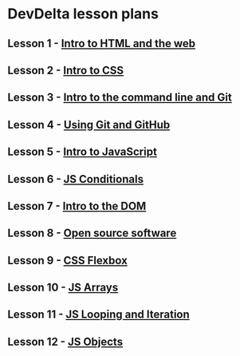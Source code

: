 # DevDelta lesson plans

## Lesson 1 - [Intro to HTML and the web](lesson-1-html-intro.md)

## Lesson 2 - [Intro to CSS](lesson-2-css-intro.md)

## Lesson 3 - [Intro to the command line and Git](lesson-3-command-line.md)

## Lesson 4 - [Using Git and GitHub](lesson-4-git.md)

## Lesson 5 - [Intro to JavaScript](lesson-5-js-intro.md)

## Lesson 6 - [JS Conditionals](lesson-6-js-conditionals.md)

## Lesson 7 - [Intro to the DOM](lesson-7-js-dom-intro.md)

## Lesson 8 - [Open source software](lesson-8-open-source.md)

## Lesson 9 - [CSS Flexbox](lesson-9-css-flexbox.md)

## Lesson 10 - [JS Arrays](lesson-10-js-arrays.md)

## Lesson 11 - [JS Looping and Iteration](lesson-11-js-loops.md)

## Lesson 12 - [JS Objects](lesson-12-js-objects.md)
